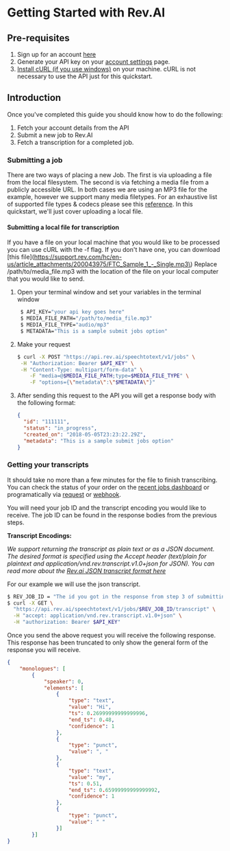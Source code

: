 # Getting Started with Rev.AI

## Pre-requisites 

1. Sign up for an account [here](https://www.rev.ai/account/auth/signup)
2. Generate your API key on your [account settings](https://www.rev.ai/settings) page.
3. [Install cURL (if you use windows)](https://stackoverflow.com/questions/9507353/how-do-i-install-and-use-curl-on-windows) on your machine. cURL is not necessary to use the API just for this quickstart.

## Introduction

Once you've completed this guide you should know how to do the following:

1. Fetch your account details from the API
2. Submit a new job to Rev.AI
3. Fetch a transcription for a completed job.

### Submitting a job

There are two ways of placing a new Job. The first is via uploading a file from the local filesystem. The second is via fetching a media file from a publicly accessible URL. In both cases we are using an MP3 file for the example, however we support many media filetypes. For an exhaustive list of supported file types & codecs please see this [reference](supported_codecs.md). In this quickstart, we'll just cover uploading a local file.

#### Submitting a local file for transcription

If you have a file on your local machine that you would like to be processed you can use cURL with the -f flag. If you don't have one, you can download [this file](https://support.rev.com/hc/en-us/article_attachments/200043975/FTC_Sample_1_-_Single.mp3\) Replace /path/to/media_file.mp3 with the location of the file on your local computer that you would like to send.

1. Open your terminal window and set your variables in the terminal window

   ```sh
    $ API_KEY="your api key goes here" 
    $ MEDIA_FILE_PATH="/path/to/media_file.mp3"
    $ MEDIA_FILE_TYPE="audio/mp3"
    $ METADATA="This is a sample submit jobs option"
   ```

2. Make your request

   ```sh
   $ curl -X POST "https://api.rev.ai/speechtotext/v1/jobs" \
   	-H "Authorization: Bearer $API_KEY" \
   	-H "Content-Type: multipart/form-data" \
       -F "media=@$MEDIA_FILE_PATH;type=$MEDIA_FILE_TYPE" \
       -F "options={\"metadata\":\"$METADATA\"}"
   ```

3. After sending this request to the API you will get a response body with the following format:

   ```json
   {
     "id": "111111",
     "status": "in_progress",
     "created_on": "2018-05-05T23:23:22.29Z",
     "metadata": "This is a sample submit jobs option"
   }
   ```

###  

### Getting your transcripts

It should take no more than a few minutes for the file to finish transcribing. You can check the status of your order on the [recent jobs dashboard](https://rev.ai/jobs) or programatically via [request](https://www.rev.ai/docs#operation/GetJobById) or [webhook](https://www.rev.ai/docs#section/Webhooks).

You will need your job ID and the transcript encoding you would like to receive. The job ID can be found in the response bodies from the previous steps. 

**Transcript Encodings:**

*We support returning the transcript as plain text or as a JSON document. The desired format is specified using the Accept header (text/plain for plaintext and application/vnd.rev.transcript.v1.0+json for JSON). You can read more about the [Rev.ai JSON transcript format here](https://www.rev.ai/docs#operation/GetTranscriptById)*

For our example we will use the json transcript.

```sh
$ REV_JOB_ID = "The id you got in the response from step 3 of submitting the file"
$ curl -X GET \
  "https://api.rev.ai/speechtotext/v1/jobs/$REV_JOB_ID/transcript" \
  -H "accept: application/vnd.rev.transcript.v1.0+json" \
  -H "authorization: Bearer $API_KEY"
```

Once you send the above request you will receive the following response. This response has been truncated to only show the general form of the response you will receive.

```json
{
    "monologues": [
        {
            "speaker": 0,
            "elements": [
                {
                    "type": "text",
                    "value": "Hi",
                    "ts": 0.26999999999999996,
                    "end_ts": 0.48,
                    "confidence": 1
                },
                {
                    "type": "punct",
                    "value": ", "
                },
                {
                    "type": "text",
                    "value": "my",
                    "ts": 0.51,
                    "end_ts": 0.65999999999999992,
                    "confidence": 1
                },
                {
                    "type": "punct",
                    "value": " "
                }]
        }]
}
```
